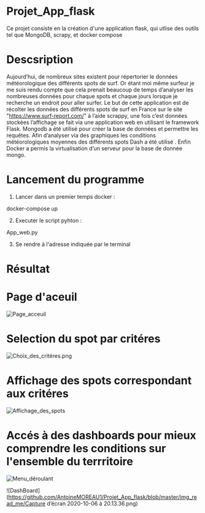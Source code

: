 # Projet_App_flask

Ce projet consiste en la création d'une application flask, qui utlise des outils tel que MongoDB, scrapy, et docker compose 

# Descsription 

Aujourd’hui, de nombreux sites existent pour répertorier le données météorologique des différents spots de surf. Or étant moi même surfeur je me suis rendu compte que cela prenait beaucoup de temps d’analyser les nombreuses données pour chaque spots et chaque jours lorsque je recherche un endroit pour aller surfer.
Le but de cette application est de récolter les données des différents spots de surf en France sur le site "https://www.surf-report.com/" à l’aide scrappy, une fois c’est données stockées l’affichage se fait via une application web en utilisant le framework Flask. Mongodb a été utilisé pour créer la base de données et permettre les requêtes.
Afin d’analyser via des graphiques les conditions météorologiques moyennes des différents spots Dash a été utilisé .
Enfin Docker a permis la virtualisation d’un serveur pour la base de donnée mongo.


# Lancement du programme 

1) Lancer dans un premier temps docker :

docker-compose up 


2) Executer le script pyhton :

App_web.py

3) Se rendre à l'adresse indiquée par le terminal 


# Résultat 

# Page d'aceuil
![Page_acceuil](https://github.com/AntoineMOREAU1/Projet_App_flask/blob/master/img_read_me/Page_acceuil.png)

# Selection du spot par critéres
![Choix_des_critéres.png](https://github.com/AntoineMOREAU1/Projet_App_flask/blob/master/img_read_me/Choix_des_critéres.png)

# Affichage des spots correspondant aux critéres 
![Affichage_des_spots](https://github.com/AntoineMOREAU1/Projet_App_flask/blob/master/img_read_me/Affichage_des_spots.png)

# Accés à des dashboards pour mieux comprendre les conditions sur l'ensemble du terrritoire 
![Menu_déroulant](https://github.com/AntoineMOREAU1/Projet_App_flask/blob/master/img_read_me/Menu_déroulant.png)


![DashBoard](https://github.com/AntoineMOREAU1/Projet_App_flask/blob/master/img_read_me/Capture d’écran 2020-10-06 à 20.13.36.png)
